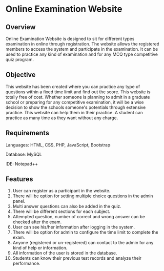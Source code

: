 # Online Examination Website

## Overview
Online Examination Website is designed to sit for different types examination in online through registration. The website allows the registered members to access the system and participate in the examination. It can be used to practice any kind of examination and for any MCQ type competitive quiz program. 

## Objective
This website has been created where you can practice any type of questions within a fixed time limit and find out the score. This website is totally free of cost. Whether someone is planning to admit in a graduate school or preparing for any competitive examination, it will be a wise decision to show the schools someone's potentials through extensive practice. This website can help them in their practice. A student can practice as many time as they want without any charge. 

## Requirements

Languages: HTML, CSS, PHP, JavaScript, Bootstrap 

Database: MySQL

IDE: Notepad++ 

## Features
1. User can register as a participant in the website.
2. There will be option for setting multiple choice questions in the admin panel.
3. Multi answer questions can also be added in the quiz.
4. There will be different sections for each subject. 
5. Attempted question, number of correct and wrong answer can be checked after the exam.
6. User can see his/her information after logging in the system.
7. There will be option for admin to configure the time limit to complete the exam. 
8. Anyone (registered or un-registered) can contact to the admin for any kind of help or information.
9. All information of the user is stored in the database. 
10. Students can know their previous test records and analyze their performance. 
